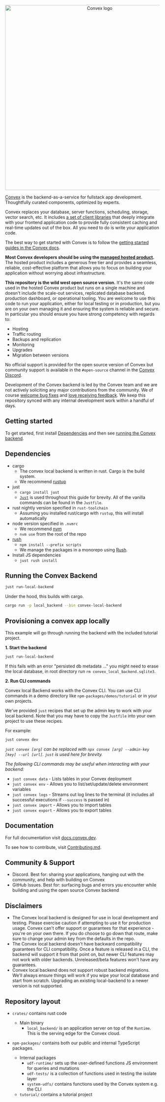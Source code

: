 <p align="center">
<picture>
  <source media="(prefers-color-scheme: dark)" srcset="https://github.com/get-convex/convex/assets/65152573/59aa88a1-6b65-4595-b485-011ed0aeb943#gh-dark-mode-only" width="600">
  <source media="(prefers-color-scheme: light)" srcset="https://github.com/get-convex/convex/assets/65152573/d6accb5f-e739-4397-9e4f-3911f0d16741" width="600">
  <img alt="Convex logo" src="https://github.com/get-convex/convex/assets/65152573/d6accb5f-e739-4397-9e4f-3911f0d16741" width="600">
</picture>
</p>

[Convex](https://convex.dev) is the backend-as-a-service for fullstack app
development. Thoughtfully curated components, optimized by experts.

Convex replaces your database, server functions, scheduling, storage, vector
search, etc. It includes
[a set of client libraries](https://github.com/get-convex/) that deeply
integrate with your frontend application code to provide fully consistent
caching and real-time updates out of the box. All you need to do is write your
application code.

The best way to get started with Convex is to follow the
[getting started guides in the Convex docs](https://docs.convex.dev/).

**Most Convex developers should be using the
[managed hosted product](https://www.convex.dev/plans).** The hosted product
includes a generous free tier and provides a seamless, reliable, cost-effective
platform that allows you to focus on building your application without worrying
about infrastructure.

**This repository is the wild west open source version.** It's the same code
used in the hosted Convex product but runs on a single machine and doesn't
include the scale-out services, replicated database backend, production
dashboard, or operational tooling. You are welcome to use this code to run your
application, either for local testing or in production, but you are on your own
managing it and ensuring the system is reliable and secure. In particular you
should ensure you have strong competency with regards to:

- Hosting
- Traffic routing
- Backups and replication
- Monitoring
- Upgrades
- Migration between versions

No official support is provided for the open source version of Convex but
community support is available in the `#open-source` channel in the
[Convex Discord](https://discord.gg/convex).

Development of the Convex backend is led by the Convex team and we are not
actively soliciting any major contributions from the community. We of course
[welcome bug fixes](./CONTRIBUTING.md) and
[love receiving feedback](https://discord.gg/convex). We keep this repository
synced with any internal development work within a handful of days.

## Getting started

To get started, first install [Dependencies](#dependencies) and then see
[running the Convex backend](#running-the-convex-backend).

## Dependencies

- cargo
  - The convex local backend is written in rust. Cargo is the build system.
  - We recommend [rustup](https://rustup.rs/)
- just
  - `cargo install just`
  - [`Just`](https://github.com/casey/just) is used throughout this guide for
    brevity. All of the vanilla commands can be found in the `Justfile`.
- rust nightly version specified in `rust-toolchain`
  - Assuming you installed rust/cargo with `rustup`, this will install
    automatically
- node version specified in `.nvmrc`
  - We recommend [nvm](https://github.com/nvm-sh/nvm#installing-and-updating)
  - `nvm use` from the root of the repo
- [rush](https://rushjs.io/)
  - `npm install --prefix scripts`
  - We manage the packages in a monorepo using [Rush](https://rushjs.io/).
- Install JS dependencies
  - `just rush install`

## Running the Convex Backend

```bash
just run-local-backend
```

Under the hood, this builds with cargo.

```bash
cargo run -p local_backend --bin convex-local-backend
```

## Provisioning a convex app locally

This example will go through running the backend with the included tutorial
project.

**1. Start the backend**

```bash
just run-local-backend
```

If this fails with an error "persisted db metadata ..." you might need to erase
the local database, in root directory run `rm convex_local_backend.sqlite3`.

**2. Run CLI commands**

Convex local Backend works with the Convex CLI. You can use CLI commands in a
demo directory like `npm-packages/demos/tutorial` or in your own projects.

We've provided `just` recipes that set up the admin key to work with your local
backend. Note that you may have to copy the `Justfile` into your own project to
use these recipes.

For example:

```bash
just convex dev
```

_`just convex [arg]` can be replaced with
`npx convex [arg] --admin-key [key] --url [url]`. `just` is used here for
brevity._

_The following CLI commands may be useful when interacting with your backend:_

- `just convex data` - Lists tables in your Convex deployment
- `just convex env` - Allows you to list/set/update/delete environment variables
- `just convex logs` - Streams out log lines to the terminal (it includes all
  successful executions if `--success` is passed in)
- `just convex import` - Allows you to import tables
- `just convex export` - Allows you to export tables

## Documentation

For full documentation visit [docs.convex.dev](https://www.docs.convex.dev).

To see how to contribute, visit [Contributing.md](./CONTRIBUTING.md).

## Community & Support

- Discord. Best for: sharing your applications, hanging out with the community,
  and help with building on Convex
- GitHub Issues. Best for: surfacing bugs and errors you encounter while
  building and using the open source Convex backend

## Disclaimers

- The Convex local backend is designed for use in local development and testing.
  Please exercise caution if attempting to use it for production usage. Convex
  can't offer support or guarantees for that experience - you're on your own
  there. If you do choose to go down that route, make sure to change your admin
  key from the defaults in the repo.
- The Convex local backend doesn't have backward compatibility guarantees for
  CLI compatibility. Once a feature is released in a CLI, the backend will
  support it from that point on, but newer CLI features may not work with older
  backends. Unreleased/beta features won't have any guarantees.
- Convex local backend does not support robust backend migrations. We'll always
  ensure things will work if you wipe your local database and start from
  scratch. Upgrading an existing local-backend to a newer version is not
  supported.

## Repository layout

- `crates/` contains rust code

  - Main binary
    - `local_backend/` is an application server on top of the `Runtime`. This is
      the serving edge for the Convex cloud.

- `npm-packages/` contains both our public and internal TypeScript packages.
  - Internal packages
    - `udf-runtime/` sets up the user-defined functions JS environment for
      queries and mutations
    - `udf-tests/` is a collection of functions used in testing the isolate
      layer
    - `system-udfs/` contains functions used by the Convex system e.g. the CLI
  - `tutorial/` contains a tutorial project
